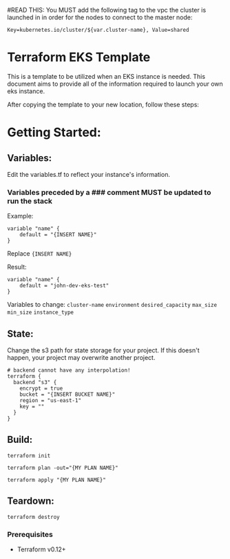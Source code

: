 #READ THIS:
You MUST add the following tag to the vpc the cluster is launched in in order for the nodes to connect to the master node:

 `Key=kubernetes.io/cluster/${var.cluster-name}, Value=shared`


# Terraform EKS Template

This is a template to be utilized when an EKS instance is needed.  This document aims to provide all of the information required to launch your own eks instance.

After copying the template to your new location, follow these steps:

# Getting Started:

## Variables:
Edit the variables.tf to reflect your instance's information. 

### Variables preceded by a ### comment MUST be updated to run the stack
Example: 
```
variable "name" {
    default = "{INSERT NAME}"
}
```

Replace `{INSERT NAME}`

Result:
```
variable "name" {
    default = "john-dev-eks-test"
}
```

Variables to change:
`cluster-name`
`environment`
`desired_capacity`
`max_size`
`min_size`
`instance_type`

## State:
Change the s3 path for state storage for your project.  If this doesn't happen, your project may overwrite another project.
```
# backend cannot have any interpolation!
terraform {
  backend "s3" {
    encrypt = true
    bucket = "{INSERT BUCKET NAME}"
    region = "us-east-1"
    key = ""
  }
}
```

## Build:
`terraform init`

`terraform plan -out="{MY PLAN NAME}"`

`terraform apply "{MY PLAN NAME}"`

## Teardown:
`terraform destroy`

### Prerequisites

* Terraform v0.12+